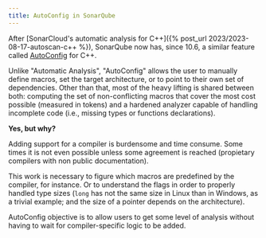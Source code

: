 ```yaml
---
title: AutoConfig in SonarQube
---
```


After [SonarCloud's automatic analysis for C++]({% post_url 2023/2023-08-17-autoscan-c++ %}),
SonarQube now has, since 10.6, a similar feature called [AutoConfig](https://www.sonarsource.com/blog/autoconfig-cpp-code-analysis-redefined/) for C++.

Unlike "Automatic Analysis", "AutoConfig" allows the user to manually define
macros, set the target architecture, or to point to their own set of dependencies.
Other than that, most of the heavy lifting is shared between both: computing the set of
non-conflicting macros that  cover the most cost possible (measured in tokens) and a
hardened analyzer capable of handling incomplete code (i.e., missing types or functions 
declarations).

**Yes, but why?**

Adding support for a compiler is burdensome and time consume. Some times it is not even
possible unless some agreement is reached (propietary compilers with non public 
documentation).

This work is necessary to figure which macros are predefined by the compiler, for instance.
Or to understand the flags in order to properly handled type sizes (`long` has not the same 
size in Linux than in Windows, as a trivial example; and the size of a pointer depends
on the architecture).

AutoConfig objective is to allow users to get some level of analysis without having
to wait for compiler-specific logic to be added.
